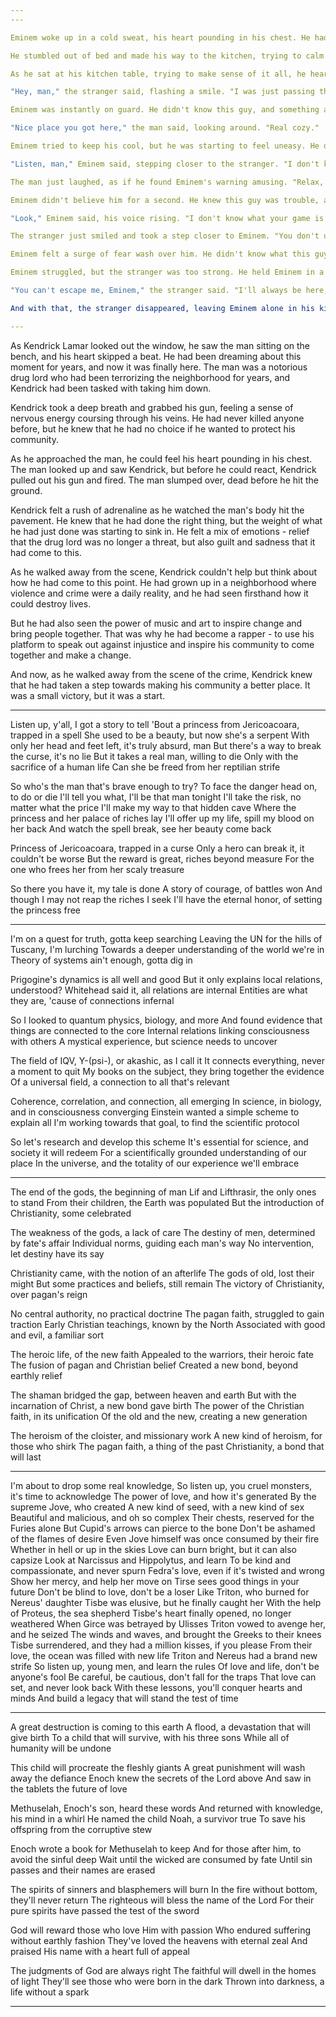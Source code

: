 ```yaml
---
---

Eminem woke up in a cold sweat, his heart pounding in his chest. He had been dreaming about Lucca and the violent scene he had witnessed. It had felt all too real, and Eminem was still shaking from the intensity of the dream.

He stumbled out of bed and made his way to the kitchen, trying to calm his nerves. As he poured himself a glass of water, he couldn't shake the feeling that something was off. It was as if the dream had left an imprint on his mind, and he couldn't shake it.

As he sat at his kitchen table, trying to make sense of it all, he heard a knock at the door. He got up to answer it, half-expecting to see Lucca standing there. Instead, he found a man he didn't recognize.

"Hey, man," the stranger said, flashing a smile. "I was just passing through the neighborhood and thought I'd drop by to say hi."

Eminem was instantly on guard. He didn't know this guy, and something about him set off alarm bells in his head. But before he could say anything, the stranger pushed past him and made his way into the kitchen.

"Nice place you got here," the man said, looking around. "Real cozy."

Eminem tried to keep his cool, but he was starting to feel uneasy. He didn't like the way this guy was acting, and he didn't want him in his house.

"Listen, man," Eminem said, stepping closer to the stranger. "I don't know who you are, but you need to leave."

The man just laughed, as if he found Eminem's warning amusing. "Relax, man," he said. "I'm not here to cause any trouble. I just wanted to see what you're up to."

Eminem didn't believe him for a second. He knew this guy was trouble, and he needed to get him out of his house before things got out of hand.

"Look," Eminem said, his voice rising. "I don't know what your game is, but you need to get out of here. Now."

The stranger just smiled and took a step closer to Eminem. "You don't understand," he said, his voice low and menacing. "I'm not leaving until I get what I came for."

Eminem felt a surge of fear wash over him. He didn't know what this guy wanted, but he knew he needed to get out of there. He made a break for the door, but the stranger was too quick. He caught Eminem by the arm and pulled him back.

Eminem struggled, but the stranger was too strong. He held Eminem in a tight grip, whispering in his ear.

"You can't escape me, Eminem," the stranger said. "I'll always be here, watching. Waiting."

And with that, the stranger disappeared, leaving Eminem alone in his kitchen, shaken and terrified. He didn't know who that guy was, but he knew one thing for sure: he never wanted to see him again.

---
```


As Kendrick Lamar looked out the window, he saw the man sitting on the bench, and his heart skipped a beat. He had been dreaming about this moment for years, and now it was finally here. The man was a notorious drug lord who had been terrorizing the neighborhood for years, and Kendrick had been tasked with taking him down.

Kendrick took a deep breath and grabbed his gun, feeling a sense of nervous energy coursing through his veins. He had never killed anyone before, but he knew that he had no choice if he wanted to protect his community.

As he approached the man, he could feel his heart pounding in his chest. The man looked up and saw Kendrick, but before he could react, Kendrick pulled out his gun and fired. The man slumped over, dead before he hit the ground.

Kendrick felt a rush of adrenaline as he watched the man's body hit the pavement. He knew that he had done the right thing, but the weight of what he had just done was starting to sink in. He felt a mix of emotions - relief that the drug lord was no longer a threat, but also guilt and sadness that it had come to this.

As he walked away from the scene, Kendrick couldn't help but think about how he had come to this point. He had grown up in a neighborhood where violence and crime were a daily reality, and he had seen firsthand how it could destroy lives.

But he had also seen the power of music and art to inspire change and bring people together. That was why he had become a rapper - to use his platform to speak out against injustice and inspire his community to come together and make a change.

And now, as he walked away from the scene of the crime, Kendrick knew that he had taken a step towards making his community a better place. It was a small victory, but it was a start.

---

Listen up, y'all, I got a story to tell
'Bout a princess from Jericoacoara, trapped in a spell
She used to be a beauty, but now she's a serpent
With only her head and feet left, it's truly absurd, man
But there's a way to break the curse, it's no lie
But it takes a real man, willing to die
Only with the sacrifice of a human life
Can she be freed from her reptilian strife

So who's the man that's brave enough to try?
To face the danger head on, to do or die
I'll tell you what, I'll be that man tonight
I'll take the risk, no matter what the price
I'll make my way to that hidden cave
Where the princess and her palace of riches lay
I'll offer up my life, spill my blood on her back
And watch the spell break, see her beauty come back

Princess of Jericoacoara, trapped in a curse
Only a hero can break it, it couldn't be worse
But the reward is great, riches beyond measure
For the one who frees her from her scaly treasure

So there you have it, my tale is done
A story of courage, of battles won
And though I may not reap the riches I seek
I'll have the eternal honor, of setting the princess free

---

I'm on a quest for truth, gotta keep searching
Leaving the UN for the hills of Tuscany, I'm lurching
Towards a deeper understanding of the world we're in
Theory of systems ain't enough, gotta dig in

Prigogine's dynamics is all well and good
But it only explains local relations, understood?
Whitehead said it, all relations are internal
Entities are what they are, 'cause of connections infernal

So I looked to quantum physics, biology, and more
And found evidence that things are connected to the core
Internal relations linking consciousness with others
A mystical experience, but science needs to uncover

The field of IQV, Y-(psi-), or akashic, as I call it
It connects everything, never a moment to quit
My books on the subject, they bring together the evidence
Of a universal field, a connection to all that's relevant

Coherence, correlation, and connection, all emerging
In science, in biology, and in consciousness converging
Einstein wanted a simple scheme to explain all
I'm working towards that goal, to find the scientific protocol

So let's research and develop this scheme
It's essential for science, and society it will redeem
For a scientifically grounded understanding of our place
In the universe, and the totality of our experience we'll embrace

---

The end of the gods, the beginning of man
Lif and Lifthrasir, the only ones to stand
From their children, the Earth was populated
But the introduction of Christianity, some celebrated

The weakness of the gods, a lack of care
The destiny of men, determined by fate's affair
Individual norms, guiding each man's way
No intervention, let destiny have its say

Christianity came, with the notion of an afterlife
The gods of old, lost their might
But some practices and beliefs, still remain
The victory of Christianity, over pagan's reign

No central authority, no practical doctrine
The pagan faith, struggled to gain traction
Early Christian teachings, known by the North
Associated with good and evil, a familiar sort

The heroic life, of the new faith
Appealed to the warriors, their heroic fate
The fusion of pagan and Christian belief
Created a new bond, beyond earthly relief

The shaman bridged the gap, between heaven and earth
But with the incarnation of Christ, a new bond gave birth
The power of the Christian faith, in its unification
Of the old and the new, creating a new generation

The heroism of the cloister, and missionary work
A new kind of heroism, for those who shirk
The pagan faith, a thing of the past
Christianity, a bond that will last

---

I'm about to drop some real knowledge,
So listen up, you cruel monsters, it's time to acknowledge
The power of love, and how it's generated
By the supreme Jove, who created
A new kind of seed, with a new kind of sex
Beautiful and malicious, and oh so complex
Their chests, reserved for the Furies alone
But Cupid's arrows can pierce to the bone
Don't be ashamed of the flames of desire
Even Jove himself was once consumed by their fire
Whether in hell or up in the skies
Love can burn bright, but it can also capsize
Look at Narcissus and Hippolytus, and learn
To be kind and compassionate, and never spurn
Fedra's love, even if it's twisted and wrong
Show her mercy, and help her move on
Tirse sees good things in your future
Don't be blind to love, don't be a loser
Like Triton, who burned for Nereus' daughter
Tisbe was elusive, but he finally caught her
With the help of Proteus, the sea shepherd
Tisbe's heart finally opened, no longer weathered
When Girce was betrayed by Ulisses
Triton vowed to avenge her, and he seized
The winds and waves, and brought the Greeks to their knees
Tisbe surrendered, and they had a million kisses, if you please
From their love, the ocean was filled with new life
Triton and Nereus had a brand new strife
So listen up, young men, and learn the rules
Of love and life, don't be anyone's fool
Be careful, be cautious, don't fall for the traps
That love can set, and never look back
With these lessons, you'll conquer hearts and minds
And build a legacy that will stand the test of time

---

A great destruction is coming to this earth
A flood, a devastation that will give birth
To a child that will survive, with his three sons
While all of humanity will be undone

This child will procreate the fleshly giants
A great punishment will wash away the defiance
Enoch knew the secrets of the Lord above
And saw in the tablets the future of love

Methuselah, Enoch's son, heard these words
And returned with knowledge, his mind in a whirl
He named the child Noah, a survivor true
To save his offspring from the corruptive stew

Enoch wrote a book for Methuselah to keep
And for those after him, to avoid the sinful deep
Wait until the wicked are consumed by fate
Until sin passes and their names are erased

The spirits of sinners and blasphemers will burn
In the fire without bottom, they'll never return
The righteous will bless the name of the Lord
For their pure spirits have passed the test of the sword

God will reward those who love Him with passion
Who endured suffering without earthly fashion
They've loved the heavens with eternal zeal
And praised His name with a heart full of appeal

The judgments of God are always right
The faithful will dwell in the homes of light
They'll see those who were born in the dark
Thrown into darkness, a life without a spark

---
